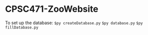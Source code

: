 # CPSC471-ZooWebsite
 
To set up the database:
`$py createDatabase.py`
`$py database.py`
`$py fillDatabase.py`